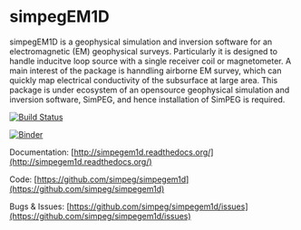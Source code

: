 simpegEM1D
==========

simpegEM1D is a geophysical simulation and inversion software for an
electromagnetic (EM) geophysical surveys. Particularly it is designed to
handle inducitve loop source with a single receiver coil or magnetometer.
A main interest of the package is hanndling airborne EM survey, which
can quickly map electrical conductivity of the subsurface at large area.
This package is under ecosystem of an opensource geophysical simulation and inversion software, SimPEG, and hence installation of SimPEG is required.

[![Build Status](https://travis-ci.org/simpeg/simpegEM1D.svg?branch=master)](https://travis-ci.org/simpeg/simpegEM1D)

[![Binder](https://mybinder.org/badge.svg)](https://mybinder.org/v2/gh/simpeg/simpegEM1D/master?filepath=notebooks)

Documentation:
[http://simpegem1d.readthedocs.org/](http://simpegem1d.readthedocs.org/)

Code:
[https://github.com/simpeg/simpegem1d](https://github.com/simpeg/simpegem1d)

Bugs & Issues:
[https://github.com/simpeg/simpegem1d/issues](https://github.com/simpeg/simpegem1d/issues)
